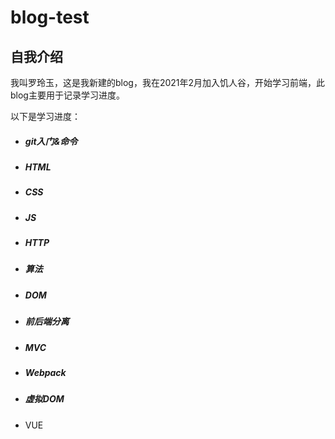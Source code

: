 # blog-test
## 自我介绍
我叫罗玲玉，这是我新建的blog，我在2021年2月加入饥人谷，开始学习前端，此blog主要用于记录学习进度。

以下是学习进度：
- ##### git入门&命令

- ##### HTML

- ##### CSS 

- ##### JS

- ##### HTTP

- ##### 算法

- ##### DOM

- ##### 前后端分离

- ##### MVC

- ##### Webpack

- ##### 虚拟DOM

- VUE